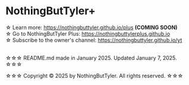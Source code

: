 # NothingButTyler+ 
☆ Learn more: https://nothingbuttyler.github.io/plus **(COMING SOON)**<br>
☆ Go to NothingButTyler Plus: https://nothingbuttylerplus.github.io<br>
☆ Subscribe to the owner's channel: https://nothingbuttyler.github.io/yt<br>

<br>
☆☆☆ README.md made in January 2025. Updated January 7, 2025. ☆☆☆

☆☆☆ Copyright &copy; 2025 by NothingButTyler. All rights reserved. ☆☆☆ 
